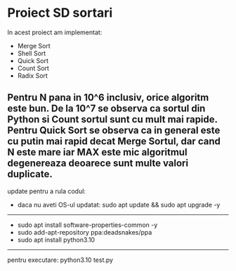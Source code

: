 # Proiect SD sortari

In acest proiect am implementat:
- Merge Sort
- Shell Sort
- Quick Sort
- Count Sort
- Radix Sort

Pentru N pana in 10^6 inclusiv, orice algoritm este bun.
De la 10^7 se observa ca sortul din Python si Count sortul sunt cu mult mai rapide.
Pentru Quick Sort se observa ca in general este cu putin mai rapid decat Merge Sortul, dar cand N este mare iar MAX este mic algoritmul degenereaza deoarece sunt multe valori duplicate.
-----------------------------------
update pentru a rula codul:

- daca nu aveti OS-ul updatat: sudo apt update && sudo apt upgrade -y
-----------------------------------
- sudo apt install software-properties-common -y
- sudo add-apt-repository ppa:deadsnakes/ppa
- sudo apt install python3.10
-----------------------------------
pentru executare: python3.10 test.py
